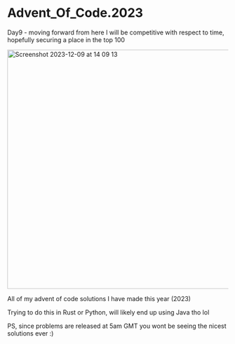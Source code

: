 # Advent_Of_Code.2023
Day9 - moving forward from here I will be competitive with respect to time, hopefully securing a place in the top 100

<img width="545" alt="Screenshot 2023-12-09 at 14 09 13" src="https://github.com/GiovaniCaprison/Advent_Of_Code.2023/assets/96631156/1be58df6-0e46-4b20-a6c9-2656db093b63">

All of my advent of code solutions I have made this year (2023)

Trying to do this in Rust or Python, will likely end up using Java tho lol

PS, since problems are released at 5am GMT you wont be seeing the nicest solutions ever :)

